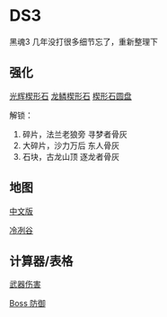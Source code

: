 DS3
======

黑魂3 几年没打很多细节忘了，重新整理下

强化
------

[光辉楔形石](https://darksouls3.wiki.fextralife.com/Twinkling+Titanite) 
[龙鳞楔形石](https://darksouls3.wiki.fextralife.com/Titanite+Scale)
[楔形石圆盘](https://darksouls3.wiki.fextralife.com/Titanite+Slab)

解锁：

1. 碎片，法兰老狼旁 寻梦者骨灰
2. 大碎片，沙力万后 东人骨灰
3. 石块，古龙山顶 逐龙者骨灰

地图
------

[中文版](https://steamcommunity.com/sharedfiles/filedetails/?id=2579665474)

[冷冽谷](map/irithyll.md)

计算器/表格
------

[武器伤害](https://soulsplanner.com/darksouls3/weaponatk)

[Boss 防御](https://docs.google.com/spreadsheets/d/1TI7Hi3IcBSiSJ5RjIEvaTX8t70Q5HaNY-TxOoR_4qOQ/edit?usp=sharing)
